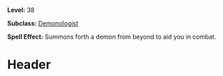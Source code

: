 <!-- TITLE: Spell: Malignant Dead -->
<!-- SUBTITLE:  -->

**Level:** 38

**Subclass:** [Demonologist](demonologist)

**Spell Effect:** Summons forth a demon from beyond to aid you in combat.

# Header